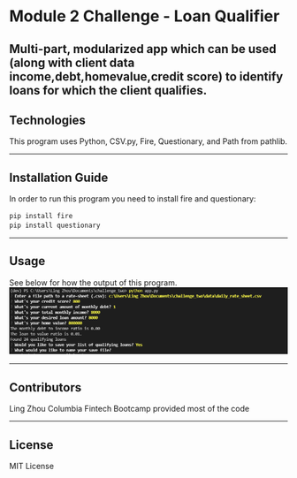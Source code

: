 # Module 2 Challenge - Loan Qualifier 
Multi-part, modularized app which can be used (along with client data income,debt,homevalue,credit score) to identify loans for which the client qualifies.
---

## Technologies

This program uses Python, CSV.py, Fire, Questionary, and Path from pathlib.

---

## Installation Guide

In order to run this program you need to install fire and questionary:

```python
pip install fire
pip install questionary
```
---

## Usage
See below for how the output of this program.
![alt text](https://github.com/LZhou1688/challenge_two/blob/main/CLI%20Example.PNG)

---

## Contributors

Ling Zhou
Columbia Fintech Bootcamp provided most of the code

---

## License

MIT License